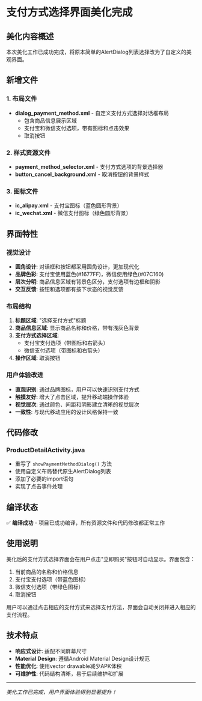 # 支付方式选择界面美化完成

## 美化内容概述

本次美化工作已成功完成，将原本简单的AlertDialog列表选择改为了自定义的美观界面。

## 新增文件

### 1. 布局文件
- **dialog_payment_method.xml** - 自定义支付方式选择对话框布局
  - 包含商品信息展示区域
  - 支付宝和微信支付选项，带有图标和点击效果
  - 取消按钮

### 2. 样式资源文件
- **payment_method_selector.xml** - 支付方式选项的背景选择器
- **button_cancel_background.xml** - 取消按钮的背景样式

### 3. 图标文件
- **ic_alipay.xml** - 支付宝图标（蓝色圆形背景）
- **ic_wechat.xml** - 微信支付图标（绿色圆形背景）

## 界面特性

### 视觉设计
- **圆角设计**: 对话框和按钮都采用圆角设计，更加现代化
- **品牌色彩**: 支付宝使用蓝色(#1677FF)，微信使用绿色(#07C160)
- **层次分明**: 商品信息区域有背景色区分，支付选项有边框和阴影
- **交互反馈**: 按钮和选项都有按下状态的视觉反馈

### 布局结构
1. **标题区域**: "选择支付方式"标题
2. **商品信息区域**: 显示商品名称和价格，带有浅灰色背景
3. **支付方式选择区域**: 
   - 支付宝支付选项（带图标和右箭头）
   - 微信支付选项（带图标和右箭头）
4. **操作区域**: 取消按钮

### 用户体验改进
- **直观识别**: 通过品牌图标，用户可以快速识别支付方式
- **触摸友好**: 增大了点击区域，提升移动端操作体验
- **视觉层次**: 通过颜色、间距和阴影建立清晰的视觉层次
- **一致性**: 与现代移动应用的设计风格保持一致

## 代码修改

### ProductDetailActivity.java
- 重写了 `showPaymentMethodDialog()` 方法
- 使用自定义布局替代原生AlertDialog列表
- 添加了必要的import语句
- 实现了点击事件处理

## 编译状态

✅ **编译成功** - 项目已成功编译，所有资源文件和代码修改都正常工作

## 使用说明

美化后的支付方式选择界面会在用户点击"立即购买"按钮时自动显示。界面包含：

1. 当前商品的名称和价格信息
2. 支付宝支付选项（带蓝色图标）
3. 微信支付选项（带绿色图标）
4. 取消按钮

用户可以通过点击相应的支付方式来选择支付方法，界面会自动关闭并进入相应的支付流程。

## 技术特点

- **响应式设计**: 适配不同屏幕尺寸
- **Material Design**: 遵循Android Material Design设计规范
- **性能优化**: 使用vector drawable减少APK体积
- **可维护性**: 代码结构清晰，易于后续维护和扩展

---

*美化工作已完成，用户界面体验得到显著提升！*
